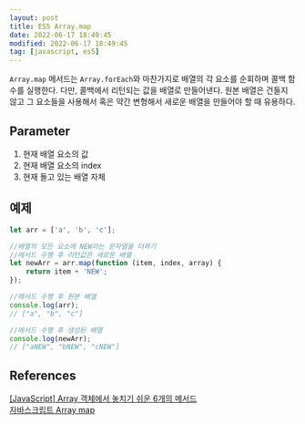 ```yaml
---
layout: post
title: ES5 Array.map
date: 2022-06-17 18:49:45
modified: 2022-06-17 18:49:45
tag: [javascript, es5]
---
```


`Array.map` 메서드는 `Array.forEach`와 마찬가지로 배열의 각 요소를 순회하며 콜백 함수를 실행한다. 다만, 콜백에서 리턴되는 값을 배열로 만들어낸다. 원본 배열은 건들지 않고 그 요소들을 사용해서 혹은 약간 변형해서 새로운 배열을 만들어야 할 때 유용하다.

## Parameter

1. 현재 배열 요소의 값
2. 현재 배열 요소의 index
3. 현재 돌고 있는 배열 자체

## 예제

```javascript
let arr = ['a', 'b', 'c'];

//배열의 모든 요소에 NEW라는 문자열을 더하기
//메서드 수행 후 리턴값은 새로운 배열
let newArr = arr.map(function (item, index, array) {
    return item + 'NEW';
});

//메서드 수행 후 원본 배열
console.log(arr);
// ["a", "b", "c"]

//메서드 수행 후 생성된 배열
console.log(newArr);
// ["aNEW", "bNEW", "cNEW"]
```

<!-- ## 실용적인 예제

`Array.map` 메서드는 아래와 같이 쓰일 수 있다.

```html
<button type="button" id="click" onclick="render()">데이터 얻기</button>
<table id="tbl">
    <thead>
        <th>이름</th>
        <th>전화번호</th>
    </thead>
    <tbody></tbody>
</table>
```

```javascript
// ajax를 통해 가져온 데이터라고 가정
let data = [
    {
        name: 'a',
        phone: '010-1000-2000'
    },
    {
        name: 'b',
        phone: '010-3000-4000'
    },
    {
        name: 'c',
        phone: '010-5000-6000'
    }
];

// Array.map 메서드를 사용하여 배열 요소의 데이터를 html로 변경
function makeDom() {
    let dom = data.map(function (item, index) {
        return '<tr><td>' + item.name + '</td><td>' + item.phone + '</td></tr>';
    });
    return dom;
}

// 배열을 하나의 값으로 만든 후 테이블에 html 추가
function addTbl(dom) {
    let tblList = dom.join('');
    document.getElementById('tbl').getElementsByTagName('tbody')[0].innerHTML = tblList;
}

// 위 로직을 실행
function render() {
    let list = makeDom();
    addTbl(list);
}
```

## 결과

<button type="button" id="click" onclick="render()">데이터 얻기</button>
<table id="tbl">
    <thead>
        <th>이름</th>
        <th>전화번호</th>
    </thead>
    <tbody></tbody>
</table>

<script>
// ajax를 통해 가져온 데이터라고 가정
let data = [
    {
        name: 'a',
        phone: '010-1000-2000'
    },
    {
        name: 'b',
        phone: '010-3000-4000'
    },
    {
        name: 'c',
        phone: '010-5000-6000'
    }
];

// Array.map 메서드를 사용하여 배열 요소의 데이터를 html로 변경
function makeDom() {
    let dom = data.map(function (item, index) {
        return '<tr><td>' + item.name + '</td><td>' + item.phone + '</td></tr>';
    });
    return dom;
}

// 배열을 하나의 값으로 만든 후 테이블에 html 추가
function addTbl(dom) {
    let tblList = dom.join('');
    document.getElementById('tbl').getElementsByTagName('tbody')[0].innerHTML = tblList;
}

// 위 로직을 실행
function render() {
    let list = makeDom();
    addTbl(list);
}
</script> -->

## References
[[JavaScript] Array 객체에서 놓치기 쉬운 6개의 메서드](https://programmingsummaries.tistory.com/357)  
[자바스크립트 Array map](https://yuddomack.tistory.com/entry/자바스크립트-Array-map)
